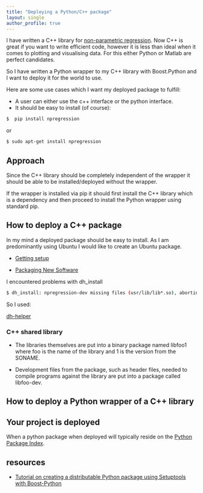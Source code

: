 ```yaml
---
title: "Deploying a Python/C++ package"
layout: single
author_profile: true
---
```


I have written a C++ library for [non-parametric regression](https://github.com/gpldecha/non-parametric-regression). Now C++ is great if you
want to write efficient code, however it is less than ideal when it comes to plotting
and visualising data. For this either Python or Matlab are perfect candidates.

So I have written a Python wrapper to my C++ library with Boost.Python and I want to
deploy it for the world to use.

Here are some use cases which I want my deployed package to fulfill:

* A user can either use the c++ interface or the python interface.
* It should be easy to install (of course):

```bash
$  pip install npregression
```

or

```bash
$ sudo apt-get install npregression
```

## Approach

Since the C++ library should be completely independent of the wrapper it should
be able to be installed/deployed without the wrapper.

If the wrapper is installed via pip it should first install the C++ library which
is a dependency and then proceed to install the Python wrapper using standard
pip.

## How to deploy a C++ package

In my mind a deployed package should be easy to install. As I am predominantly
using Ubuntu I would like to create an Ubuntu package.

* [Getting setup](http://packaging.ubuntu.com/html/getting-set-up.html)

* [Packaging New Software](http://packaging.ubuntu.com/html/packaging-new-software.html)

I encountered problems with dh_install

```bash
$ dh_install: npregression-dev missing files (usr/lib/lib*.so), aborting

```

So I used:

[dh-helper](http://help.ubuntu-it.org/6.06/ubuntu/packagingguide/it/basic-debhelper.html)

### C++ shared library

* The libraries themselves are put into a binary package named libfoo1 where foo is the name of the library and 1 is the version from the SONAME.

* Development files from the package, such as header files, needed to compile programs against the library are put into a package called libfoo-dev.


## How to deploy a Python wrapper of a C++ library

## Your project is deployed


When a python package when deployed will typically reside on the [Python Package Index](https://pypi.python.org/pypi).



## resources

* [Tutorial on creating a distributable Python package using Setuptools with Boost-Python](http://robotics.usc.edu/~ampereir/wordpress/?p=202)
